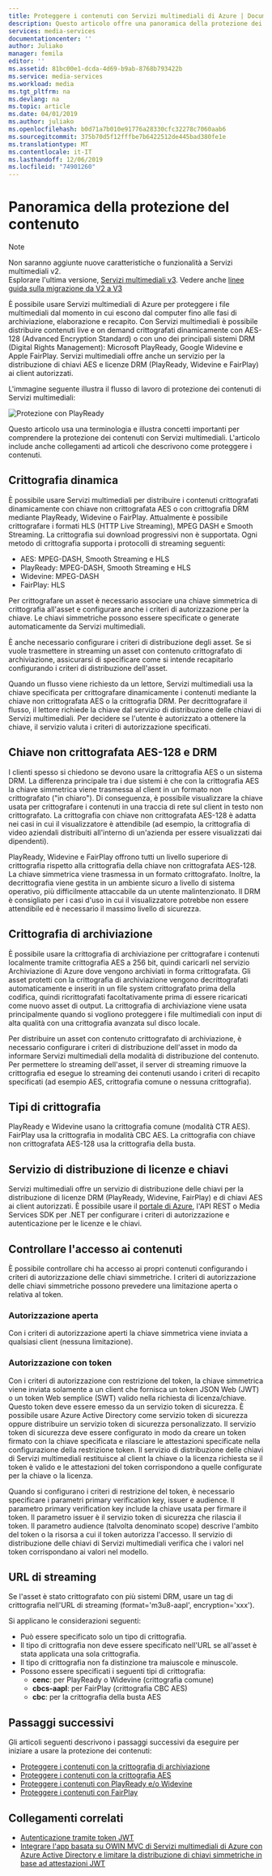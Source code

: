 ```yaml
---
title: Proteggere i contenuti con Servizi multimediali di Azure | Documentazione Microsoft
description: Questo articolo offre una panoramica della protezione dei contenuti con servizi multimediali di Azure V2.
services: media-services
documentationcenter: ''
author: Juliako
manager: femila
editor: ''
ms.assetid: 81bc00e1-dcda-4d69-b9ab-8768b793422b
ms.service: media-services
ms.workload: media
ms.tgt_pltfrm: na
ms.devlang: na
ms.topic: article
ms.date: 04/01/2019
ms.author: juliako
ms.openlocfilehash: b0d71a7b010e91776a28330cfc32278c7060aab6
ms.sourcegitcommit: 375b70d5f12fffbe7b6422512de445bad380fe1e
ms.translationtype: MT
ms.contentlocale: it-IT
ms.lasthandoff: 12/06/2019
ms.locfileid: "74901260"
---
```

# <a name="content-protection-overview"></a>Panoramica della protezione del contenuto 

> [!NOTE]
> Non saranno aggiunte nuove caratteristiche o funzionalità a Servizi multimediali v2. <br/>Esplorare l'ultima versione, [Servizi multimediali v3](https://docs.microsoft.com/azure/media-services/latest/). Vedere anche [linee guida sulla migrazione da V2 a V3](../latest/migrate-from-v2-to-v3.md)

È possibile usare Servizi multimediali di Azure per proteggere i file multimediali dal momento in cui escono dal computer fino alle fasi di archiviazione, elaborazione e recapito. Con Servizi multimediali è possibile distribuire contenuti live e on demand crittografati dinamicamente con AES-128 (Advanced Encryption Standard) o con uno dei principali sistemi DRM (Digital Rights Management): Microsoft PlayReady, Google Widevine e Apple FairPlay. Servizi multimediali offre anche un servizio per la distribuzione di chiavi AES e licenze DRM (PlayReady, Widevine e FairPlay) ai client autorizzati. 

L'immagine seguente illustra il flusso di lavoro di protezione dei contenuti di Servizi multimediali: 

![Protezione con PlayReady](./media/media-services-content-protection-overview/media-services-content-protection-with-multi-drm.png)

Questo articolo usa una terminologia e illustra concetti importanti per comprendere la protezione dei contenuti con Servizi multimediali. L'articolo include anche collegamenti ad articoli che descrivono come proteggere i contenuti. 

## <a name="dynamic-encryption"></a>Crittografia dinamica
 È possibile usare Servizi multimediali per distribuire i contenuti crittografati dinamicamente con chiave non crittografata AES o con crittografia DRM mediante PlayReady, Widevine o FairPlay. Attualmente è possibile crittografare i formati HLS (HTTP Live Streaming), MPEG DASH e Smooth Streaming. La crittografia sui download progressivi non è supportata. Ogni metodo di crittografia supporta i protocolli di streaming seguenti:

- AES: MPEG-DASH, Smooth Streaming e HLS
- PlayReady: MPEG-DASH, Smooth Streaming e HLS
- Widevine: MPEG-DASH
- FairPlay: HLS

Per crittografare un asset è necessario associare una chiave simmetrica di crittografia all'asset e configurare anche i criteri di autorizzazione per la chiave. Le chiavi simmetriche possono essere specificate o generate automaticamente da Servizi multimediali.

È anche necessario configurare i criteri di distribuzione degli asset. Se si vuole trasmettere in streaming un asset con contenuto crittografato di archiviazione, assicurarsi di specificare come si intende recapitarlo configurando i criteri di distribuzione dell'asset.

Quando un flusso viene richiesto da un lettore, Servizi multimediali usa la chiave specificata per crittografare dinamicamente i contenuti mediante la chiave non crittografata AES o la crittografia DRM. Per decrittografare il flusso, il lettore richiede la chiave dal servizio di distribuzione delle chiavi di Servizi multimediali. Per decidere se l'utente è autorizzato a ottenere la chiave, il servizio valuta i criteri di autorizzazione specificati.

## <a name="aes-128-clear-key-vs-drm"></a>Chiave non crittografata AES-128 e DRM
I clienti spesso si chiedono se devono usare la crittografia AES o un sistema DRM. La differenza principale tra i due sistemi è che con la crittografia AES la chiave simmetrica viene trasmessa al client in un formato non crittografato ("in chiaro"). Di conseguenza, è possibile visualizzare la chiave usata per crittografare i contenuti in una traccia di rete sul client in testo non crittografato. La crittografia con chiave non crittografata AES-128 è adatta nei casi in cui il visualizzatore è attendibile (ad esempio, la crittografia di video aziendali distribuiti all'interno di un'azienda per essere visualizzati dai dipendenti).

PlayReady, Widevine e FairPlay offrono tutti un livello superiore di crittografia rispetto alla crittografia della chiave non crittografata AES-128. La chiave simmetrica viene trasmessa in un formato crittografato. Inoltre, la decrittografia viene gestita in un ambiente sicuro a livello di sistema operativo, più difficilmente attaccabile da un utente malintenzionato. Il DRM è consigliato per i casi d'uso in cui il visualizzatore potrebbe non essere attendibile ed è necessario il massimo livello di sicurezza.

## <a name="storage-encryption"></a>Crittografia di archiviazione
È possibile usare la crittografia di archiviazione per crittografare i contenuti localmente tramite crittografia AES a 256 bit, quindi caricarli nel servizio Archiviazione di Azure dove vengono archiviati in forma crittografata. Gli asset protetti con la crittografia di archiviazione vengono decrittografati automaticamente e inseriti in un file system crittografato prima della codifica, quindi ricrittografati facoltativamente prima di essere ricaricati come nuovo asset di output. La crittografia di archiviazione viene usata principalmente quando si vogliono proteggere i file multimediali con input di alta qualità con una crittografia avanzata sul disco locale.

Per distribuire un asset con contenuto crittografato di archiviazione, è necessario configurare i criteri di distribuzione dell'asset in modo da informare Servizi multimediali della modalità di distribuzione del contenuto. Per permettere lo streaming dell'asset, il server di streaming rimuove la crittografia ed esegue lo streaming dei contenuti usando i criteri di recapito specificati (ad esempio AES, crittografia comune o nessuna crittografia).

## <a name="types-of-encryption"></a>Tipi di crittografia
PlayReady e Widevine usano la crittografia comune (modalità CTR AES). FairPlay usa la crittografia in modalità CBC AES. La crittografia con chiave non crittografata AES-128 usa la crittografia della busta.

## <a name="licenses-and-keys-delivery-service"></a>Servizio di distribuzione di licenze e chiavi
Servizi multimediali offre un servizio di distribuzione delle chiavi per la distribuzione di licenze DRM (PlayReady, Widevine, FairPlay) e di chiavi AES ai client autorizzati. È possibile usare il [portale di Azure](media-services-portal-protect-content.md), l'API REST o Media Services SDK per .NET per configurare i criteri di autorizzazione e autenticazione per le licenze e le chiavi.

## <a name="control-content-access"></a>Controllare l'accesso ai contenuti
È possibile controllare chi ha accesso ai propri contenuti configurando i criteri di autorizzazione delle chiavi simmetriche. I criteri di autorizzazione delle chiavi simmetriche possono prevedere una limitazione aperta o relativa al token.

### <a name="open-authorization"></a>Autorizzazione aperta
Con i criteri di autorizzazione aperti la chiave simmetrica viene inviata a qualsiasi client (nessuna limitazione).

### <a name="token-authorization"></a>Autorizzazione con token
Con i criteri di autorizzazione con restrizione del token, la chiave simmetrica viene inviata solamente a un client che fornisca un token JSON Web (JWT) o un token Web semplice (SWT) valido nella richiesta di licenza/chiave. Questo token deve essere emesso da un servizio token di sicurezza. È possibile usare Azure Active Directory come servizio token di sicurezza oppure distribuire un servizio token di sicurezza personalizzato. Il servizio token di sicurezza deve essere configurato in modo da creare un token firmato con la chiave specificata e rilasciare le attestazioni specificate nella configurazione della restrizione token. Il servizio di distribuzione delle chiavi di Servizi multimediali restituisce al client la chiave o la licenza richiesta se il token è valido e le attestazioni del token corrispondono a quelle configurate per la chiave o la licenza.

Quando si configurano i criteri di restrizione del token, è necessario specificare i parametri primary verification key, issuer e audience. Il parametro primary verification key include la chiave usata per firmare il token. Il parametro issuer è il servizio token di sicurezza che rilascia il token. Il parametro audience (talvolta denominato scope) descrive l'ambito del token o la risorsa a cui il token autorizza l'accesso. Il servizio di distribuzione delle chiavi di Servizi multimediali verifica che i valori nel token corrispondano ai valori nel modello.

## <a name="streaming-urls"></a>URL di streaming
Se l'asset è stato crittografato con più sistemi DRM, usare un tag di crittografia nell'URL di streaming (format='m3u8-aapl', encryption='xxx').

Si applicano le considerazioni seguenti:

* Può essere specificato solo un tipo di crittografia.
* Il tipo di crittografia non deve essere specificato nell'URL se all'asset è stata applicata una sola crittografia.
* Il tipo di crittografia non fa distinzione tra maiuscole e minuscole.
* Possono essere specificati i seguenti tipi di crittografia:
  * **cenc**: per PlayReady o Widevine (crittografia comune)
  * **cbcs-aapl**: per FairPlay (crittografia CBC AES)
  * **cbc**: per la crittografia della busta AES

## <a name="next-steps"></a>Passaggi successivi
Gli articoli seguenti descrivono i passaggi successivi da eseguire per iniziare a usare la protezione dei contenuti:

* [Proteggere i contenuti con la crittografia di archiviazione](media-services-rest-storage-encryption.md)
* [Proteggere i contenuti con la crittografia AES](media-services-protect-with-aes128.md)
* [Proteggere i contenuti con PlayReady e/o Widevine ](media-services-protect-with-playready-widevine.md)
* [Proteggere i contenuti con FairPlay](media-services-protect-hls-with-FairPlay.md)

## <a name="related-links"></a>Collegamenti correlati

* [Autenticazione tramite token JWT](http://www.gtrifonov.com/2015/01/03/jwt-token-authentication-in-azure-media-services-and-dynamic-encryption/)
* [Integrare l'app basata su OWIN MVC di Servizi multimediali di Azure con Azure Active Directory e limitare la distribuzione di chiavi simmetriche in base ad attestazioni JWT](http://www.gtrifonov.com/2015/01/24/mvc-owin-azure-media-services-ad-integration/)

[content-protection]: ./media/media-services-content-protection-overview/media-services-content-protection.png
